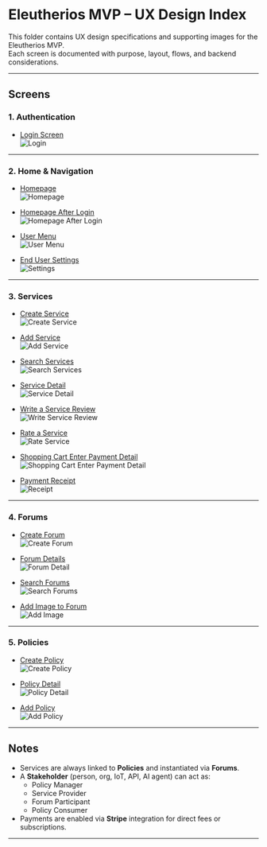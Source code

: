 # Eleutherios MVP – UX Design Index

This folder contains UX design specifications and supporting images for the Eleutherios MVP.  
Each screen is documented with purpose, layout, flows, and backend considerations.  

---

## Screens

### 1. Authentication
- [Login Screen](login.md)  
  ![Login](images/login.jpg)

---

### 2. Home & Navigation
- [Homepage](homepage.md)  
  ![Homepage](images/homepage.jpg)

- [Homepage After Login](homepage_after_enduser_login.md)  
  ![Homepage After Login](images/homepage_after_enduser_login.jpg)

- [User Menu](user_menu.md)  
  ![User Menu](images/user_menu.jpg)

- [End User Settings](enduser_settings.md)  
  ![Settings](images/enduser_settings.jpg)

---

### 3. Services
- [Create Service](create_service.md)  
  ![Create Service](images/create_a_service.jpg)

- [Add Service](add_service.md)  
  ![Add Service](images/add_service.jpg)

- [Search Services](service_search.md)  
  ![Search Services](images/service_search.jpg)

- [Service Detail](service_detail.md)  
  ![Service Detail](images/service_detail.jpg)

- [Write a Service Review](write_a_service_review.md)  
  ![Write Service Review](images/write_a_service_review.jpg)

- [Rate a Service](rate_service.md)  
  ![Rate Service](images/rate_service.jpg)

- [Shopping Cart Enter Payment Detail](shopping_cart_enter_payment_details.md)  
  ![Shopping Cart Enter Payment Detail](images/shopping_cart_enter_payment_details.jpg)

- [Payment Receipt](payment_receipt.md)  
  ![Receipt](images/payment_receipt.jpg)

---

### 4. Forums
- [Create Forum](create_forum.md)  
  ![Create Forum](images/create_forum.jpg)

- [Forum Details](forum_details.md)  
  ![Forum Detail](images/forum_details.jpg)

- [Search Forums](search_forums.md)  
  ![Search Forums](images/search_forums.jpg)

- [Add Image to Forum](add_image_to_forum.md)  
  ![Add Image](images/add_image_to_forum.jpg)

---

### 5. Policies
- [Create Policy](create_policy.md)  
  ![Create Policy](images/create_policy.jpg)

- [Policy Detail](policy_detail.md)  
  ![Policy Detail](images/policy_detail.jpg)

- [Add Policy](add_policy.md)  
  ![Add Policy](images/add_policy.jpg)

---

## Notes
- Services are always linked to **Policies** and instantiated via **Forums**.  
- A **Stakeholder** (person, org, IoT, API, AI agent) can act as:  
  - Policy Manager  
  - Service Provider  
  - Forum Participant  
  - Policy Consumer  
- Payments are enabled via **Stripe** integration for direct fees or subscriptions.  

---
